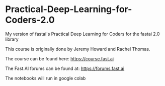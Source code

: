 # Practical-Deep-Learning-for-Coders-2.0
My version of fastai's Practical Deep Learning for Coders for the fastai 2.0 library

This course is originally done by Jeremy Howard and Rachel Thomas. 

The course can be found here: https://course.fast.ai

The Fast.AI forums can be found at: https://forums.fast.ai


The notebooks will run in google colab
